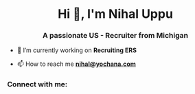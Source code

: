 <h1 align="center">Hi 👋, I'm Nihal Uppu</h1>
<h3 align="center">A passionate US - Recruiter from Michigan</h3>

- 🔭 I’m currently working on **Recruiting ERS**

- 📫 How to reach me **nihal@yochana.com**

<h3 align="left">Connect with me:</h3>
<p align="left">
</p>
